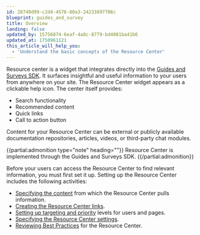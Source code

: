 ```yaml
---
id: 20749d99-c2d4-4576-80a3-24233897706c
blueprint: guides_and_survey
title: Overview
landing: false
updated_by: 15756874-6eaf-4a8c-8779-bd4081ba41b6
updated_at: 1750961121
this_article_will_help_you:
  - 'Understand the basic concepts of the Resource Center'
---
```

Resource center is a widget that integrates directly into the [Guides and Surveys SDK](/docs/guides-and-surveys/sdk#content-security-policy-csp). It surfaces insightful and useful information to your users from anywhere on your site. The Resource Center widget appears as a clickable help icon. The center itself provides:
- Search functionality
- Recommended content
- Quick links
- Call to action button

Content for your Resource Center can be external or publicly available documentation repositories, articles, videos, or third-party chat modules.

{{partial:admonition type="note" heading=""}}
Resource Center is implemented through the Guides and Surveys SDK. 
{{/partial:admonition}}

Before your users can access the Resource Center to find relevant information, you must first set it up. Setting up the Resource Center includes the following activities:
- [Specifying the content][def] from which the Resource Center pulls information.
- [Creating the Resource Center links](/docs/guides-and-surveys/resource-center-recommendation-sets).
- [Setting up targeting and priority](/docs/guides-and-surveys/resource-center-targeting-recommendations) levels for users and pages.
- [Specifying the Resource Center settings](/docs/guides-and-surveys/resource-center-settings).
- [Reviewing Best Practices](/docs/guides-and-surveys/resource-center-best-practices) for the Resource Center.

[def]: /docs/guides-and-surveys/resource-center-source-content
